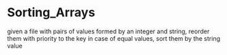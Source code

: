 # Sorting_Arrays
given a file with pairs of values formed by an integer and string, reorder them with priority to the key in case of equal values, sort them by the string value
